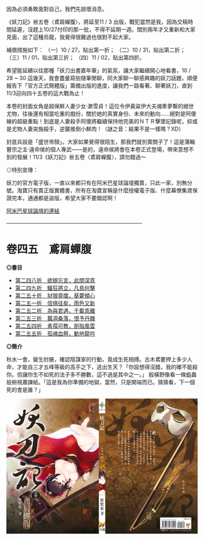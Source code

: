 因為必須勇敢面對自己，我們先說壞消息。

《妖刀記》卌五卷〈鳶肩蟬腹〉，將延至11 / 3  出版，戰犯當然是我，因為交稿時間延遲，沒趕上10/27付印的那一批，不得不延期一週。闊別兩年才又重新和大家見面，出了這種烏龍，我覺得很難過也很對不起大家。

補償措施如下：
    （一）10 / 27，貼出第一折；
    （二）10 / 31，貼出第二折；
    （三）11 / 01，貼出第三折；
    （四）11 / 02，貼出第四折。

希望能延續以往那種「妖刀出書嘉年華」的氣氛，讓大家繼續開心地看書，10 / 28 ~  30  這幾天，我會盡量寫些隨筆閒聊，同大家聊一聊感興趣的妖刀話題，順便報告下「官方正式簡體版」籌備出版的進度，讓我們一路看著、聊著妖刀，直到11/3迎向四十五卷的這大戰為止！

本卷的封面女角是超保鮮人妻少女‧漱雪貞！這位令伊黃粱伊大夫魂牽夢繫的絕世尤物，往後還有相當吃重的戲份，關於她的真實身份、未來的動向……絕對是阿傻線的超級重點！到底是人妻殺手阿傻將繼續保持他完美的ＮＴＲ擊墜記錄呢，抑或是尤物人妻突施殺手，逆襲推倒小鮮肉！（謎之音：結果不是一樣嗎？XD）

封底兵設是「盛世帝顏」。大家如果覺得很陌生，那我們就別賣關子了！這是蒲輪瞽宗之主‧違命侯的個人專武——是的，違命侯將會在本卷正式登場，帶來意想不到的發展！11/3《妖刀記》卌五卷〈鳶肩蟬腹〉，請勿錯過～

◎特別宣傳：

妖刀的官方電子版，一直以來都只有在阿米巴星球論壇獨賣，只此一家，別無分號。淘寶只有賣正版實體書，所有在淘寶宣稱是什麼授權電子版、什麼幕僚集資保證完本，通通都是盜版，希望大家不要錯認啊！

[阿米巴星球論壇的連結](https://www.rosonbbs.com/forum.php)

────────────────────────────────────

# **卷四五　鳶肩蟬腹**

**◎書目**

* [第二四八折　欲辯忘言，此間深意](ydj248.md)
* [第二四九折　鱷狂將立，凡鳥何擊](ydj249.md)
* [第二五十折　豺狼竟噬，葵藿傾心](ydj250.md)
* [第二五一折　信俱往矣，雨色又新](ydj251.md)
* [第二五二折　為與君遇，千載乖離](ydj252.md)
* [第二五三折　蠶凋桑落，恨予丹棘](ydj253.md)
* [第二五四折　素孺可教，劍指風雲](ydj254.md)
* [第二五五折　孤魂血祭，動地龍吟](ydj255.md)

**◎簡介**

秋水一會，變生肘腋，確認陰謀家的行動，竟成生死相搏。古木鳶要押上多少人命，才能自三才五峰等級的高手之下，逃出生天？「你設想得沒錯，我的確不能殺你。但讓你生不如死的法子多不勝數，這不過是其中之一。」
殷橫野像看一條蛆蟲般俯視蕭諫紙。「這是我為你準備的地獄，當然，只是開端而已。猜猜看，下一個死的會是誰？」

![](/assets/045_cover.jpg)